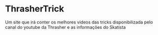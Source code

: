 # ThrasherTrick
Um site que irá conter os melhores videos das tricks disponibilizada pelo canal do youtube da Thrasher  e as informações do Skatista
